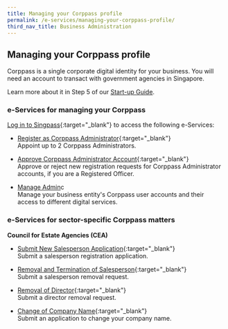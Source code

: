 ```yaml
---
title: Managing your Corppass profile
permalink: /e-services/managing-your-corppass-profile/
third_nav_title: Business Administration
---
```


## Managing your Corppass profile

Corppass is a single corporate digital identity for your business. You will need an account to transact with government agencies in Singapore.

Learn more about it in Step 5 of our [Start-up Guide](/start-a-business/create-a-corppass-account/).

### e-Services for managing your Corppass

[Log in to Singpass](https://www.corppass.gov.sg/cpauth/login/homepage?TAM_OP=login){:target="_blank"} to access the following e-Services:

- [Register as Corppass Administrator](https://www.corppass.gov.sg/cpauth/login/homepage?TAM_OP=login){:target="_blank"}
  <br>Appoint up to 2 Corppass Administrators.

- [Approve Corppass Administrator Account](https://www.corppass.gov.sg/cpauth/login/homepage?TAM_OP=login){:target="_blank"}
  <br>Approve or reject new registration requests for Corppass Administrator accounts, if you are a Registered Officer.

- [Manage Admin](https://www.corppass.gov.sg/cpauth/login/homepage?TAM_OP=login)c
  <br>Manage your business entity's Corppass user accounts and their access to different digital services.

### e-Services for sector-specific Corppass matters

**Council for Estate Agencies (CEA)**

- [Submit New Salesperson Application](https://www.cea.gov.sg/professionals/salesperson-registration-matters/apply-for-salesperson-registration){:target="_blank"}
  <br>Submit a salesperson registration application.

- [Removal and Termination of Salesperson](https://www.cea.gov.sg/professionals/e-services-for-estate-agents){:target="_blank"}
  <br>Submit a salesperson removal request.

- [Removal of Director](https://www.cea.gov.sg/professionals/e-services-for-estate-agents){:target="_blank"}
  <br>Submit a director removal request.

- [Change of Company Name](https://www.cea.gov.sg/professionals/e-services-for-estate-agents){:target="_blank"}
  <br>Submit an application to change your company name. 
